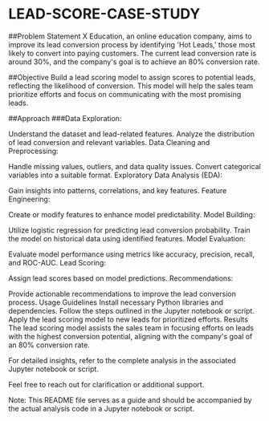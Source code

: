 # LEAD-SCORE-CASE-STUDY
##Problem Statement
X Education, an online education company, aims to improve its lead conversion process by identifying 'Hot Leads,' those most likely to convert into paying customers. The current lead conversion rate is around 30%, and the company's goal is to achieve an 80% conversion rate.

##Objective
Build a lead scoring model to assign scores to potential leads, reflecting the likelihood of conversion. This model will help the sales team prioritize efforts and focus on communicating with the most promising leads.

##Approach
###Data Exploration:

Understand the dataset and lead-related features.
Analyze the distribution of lead conversion and relevant variables.
Data Cleaning and Preprocessing:

Handle missing values, outliers, and data quality issues.
Convert categorical variables into a suitable format.
Exploratory Data Analysis (EDA):

Gain insights into patterns, correlations, and key features.
Feature Engineering:

Create or modify features to enhance model predictability.
Model Building:

Utilize logistic regression for predicting lead conversion probability.
Train the model on historical data using identified features.
Model Evaluation:

Evaluate model performance using metrics like accuracy, precision, recall, and ROC-AUC.
Lead Scoring:

Assign lead scores based on model predictions.
Recommendations:

Provide actionable recommendations to improve the lead conversion process.
Usage Guidelines
Install necessary Python libraries and dependencies.
Follow the steps outlined in the Jupyter notebook or script.
Apply the lead scoring model to new leads for prioritized efforts.
Results
The lead scoring model assists the sales team in focusing efforts on leads with the highest conversion potential, aligning with the company's goal of an 80% conversion rate.

For detailed insights, refer to the complete analysis in the associated Jupyter notebook or script.

Feel free to reach out for clarification or additional support.

Note: This README file serves as a guide and should be accompanied by the actual analysis code in a Jupyter notebook or script.
